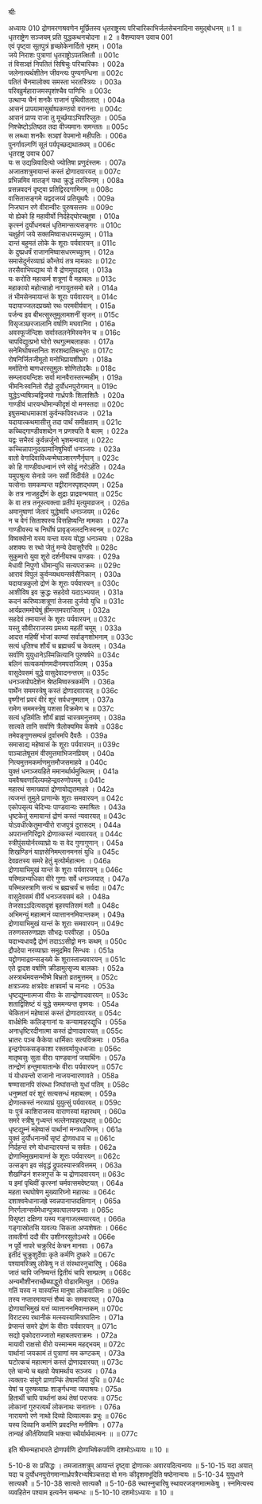 श्रीः

अध्यायः 010
द्रोणमरणश्रवणेन मूर्छितस्य धृतराष्ट्रस्य परिचारिकाभिर्जलसेचनादिना समुद्बोधनम् ॥ 1 ॥ धृतराष्ट्रेण सञ्जयम् प्रति युद्धकथनचोदना ॥ 2 ॥
वैशम्पायन उवाच 	001  
एवं पृष्ट्वा सूतपुत्रं हृच्छोकेनार्दितो भृशम् ।	001a  
जये निराशः पुत्राणां धृतराष्ट्रोऽपतत्क्षितौ ॥	001c  
तं विसञ्ज्ञं निपतितं सिषिचुः परिचारिकाः ।	002a  
जलेनात्यर्थशीतेन जीवन्त्यः पुण्यगन्धिना ॥	002c  
पतितं चैनमालोक्य समस्ता भरतस्त्रियः ।	003a  
परिवव्रुर्महाराजमस्पृशंश्चैव पाणिभिः ॥	003c  
उत्थाप्य चैनं शनकै राजानं पृथिवीतलात् ।	004a  
आसनं प्रापयामासुर्बाष्पकण्ठ्यो वराननाः ॥	004c  
आसनं प्राप्य राजा तु मूर्च्छयाऽभिपरिप्लुतः ।	005a  
निश्चेष्टोऽतिष्ठत तदा वीज्यमानः समन्ततः ॥	005c  
स लब्ध्वा शनकैः सञ्ज्ञां वेपमानो महीपतिः ।	006a  
पुनर्गावल्गणिं सूतं पर्यपृच्छद्यथातथम् ॥	006c  
धृतराष्ट्र उवाच 	007  
यः स उद्यन्निवादित्यो ज्योतिषा प्रणुदंस्तमः ।	007a  
अजातशत्रुमायान्तं कस्तं द्रोणादवारयत् ॥	007c  
प्रभिन्नमिव मातङ्गं यथा क्रुद्धं तरस्विनम् ।	008a  
प्रसन्नवदनं दृष्ट्वा प्रतिद्विरदगामिनम् ॥	008c  
वासितासङ्गमे यद्वदजय्यं प्रतियूथपैः ।	009a  
निजघान रणे वीरान्वीरः पुरुषसत्तमः ॥	009c  
यो ह्येको हि महावीर्यो निर्दहेद्घोरचक्षुषा ।	010a  
कृत्स्नं दुर्योधनबलं धृतिमान्सत्यसङ्गरः ॥	010c  
चक्षुर्हणं जये सक्तमिष्वासधरमच्युतम् ।	011a  
दान्तं बहुमतं लोके के शूराः पर्यवारयन् ॥	011c  
के दुष्प्रधर्षं राजानमिष्वासधरमच्युतम् ।	012a  
समासेदुर्नरव्याघ्रं कौन्तेयं तत्र मामकाः ॥	012c  
तरसैवाभिपद्याथ यो वै द्रोणमुपाद्रवत् ।	013a  
यः करोति महत्कर्म शत्रूणां वै महाबलः ॥	013c  
महाकायो महोत्साहो नागायुतसमो बले ।	014a  
तं भीमसेनमायान्तं के शूराः पर्यवारयन् ॥	014c  
यदायाज्जलदप्रख्यो रथः परमवीर्यवान् ।	015a  
पर्जन्य इव बीभत्सुस्तुमुलामशनीं सृजन् ॥	015c  
विसृजञ्छरजालानि वर्षाणि मघवानिव ।	016a  
अवस्फूर्जन्दिशः सर्वास्तलनेमिस्वनेन च ॥	016c  
चापविद्युत्प्रभो घोरो रथगुल्मबलाहकः ।	017a  
सनेमिघोषस्तनितः शरशब्दातिबन्धुरः ॥	017c  
रोषनिर्जितजीमूतो मनोभिप्रायशीघ्रगः ।	018a  
मर्मातिगो बाणधरस्तुमुलः शोणितोदकैः ॥	018c  
सम्प्लावयन्दिशः सर्वा मानवैरास्तरन्महीम् ।	019a  
भीमनिःस्वनितो रौद्रो दुर्योधनपुरोगमान् ॥	019c  
युद्धेऽभ्यषिञ्चद्विजयो गार्ध्रपत्रैः शिलाशितैः ।	020a  
गाण्डीवं धारयन्धीमान्कीदृशं वो मनस्तदा ॥	020c  
इषुसम्बाधमाकाशं कुर्वन्कपिवरध्वजः ।	021a  
यदायात्कथमासीत्तु तदा पार्थं समीक्षताम् ॥	021c  
कच्चिद्गाण्डीवशब्देन न प्रणश्यति वै बलम् ।	022a  
यद्वः सभैरवं कुर्वन्नर्जुनो भृशमन्वयात् ॥	022c  
कच्चिन्नापानुदत्प्रामानिषुभिर्वो धनञ्जयः ।	023a  
वातो वेगादिवाविध्यन्मेघाञ्शरगणैर्नृपान् ॥	023c  
को हि गाण्डीवधन्वानं रणे सोढुं नरोऽर्हति ।	024a  
यमुपश्रुत्य सेनाग्रे जनः सर्वो विदीर्यते ॥	024c  
यत्सेनाः समकम्पन्त यद्वीरानस्पृशद्भयम् ।	025a  
के तत्र नाजहुर्द्रोणं के क्षुद्राः प्राद्रवन्भयात् ॥	025c  
के वा तत्र तनूस्त्यक्त्वा प्रतीपं मृत्युमाव्रजन् ।	026a  
अमानुषाणां जेतारं युद्धेष्वपि धनञ्जयम् ॥	026c  
न च वेगं सिताश्वस्य विसहिष्यन्ति मामकाः ।	027a  
गाण्डीवस्य च निर्घोषं प्रावृड्जलदनिःस्वनम् ॥	027c  
विष्वक्सेनो यस्य यन्ता यस्य योद्धा धनञ्चयः ।	028a  
अशक्यः स रथो जेतुं मन्ये देवासुरैरपि ॥	028c  
सुकुमारो युवा शूरो दर्शनीयश्च पाण्डवः ।	029a  
मेधावी निपुणो धीमान्युधि सत्यपराक्रमः ॥	029c  
आरावं विपुलं कुर्वन्व्यथयन्सर्वसैनिकान् ।	030a  
यदायान्नकुलो द्रोणं के शूराः पर्यवारयन् ॥	030c  
आशीविष इव क्रुद्धः सहदेवो यदाऽभ्ययात् ।	031a  
कदनं करिष्यञ्शत्रूणां तेजसा दुर्जयो युधि ॥	031c  
आर्यव्रतममोघेषुं ह्रीमन्तमपराजितम् ।	032a  
सहदेवं तमायान्तं के शूराः पर्यवारयन् ॥	032c  
यस्तु सौवीरराजस्य प्रमथ्य महतीं चमूम् ।	033a  
आदत्त महिषीं भोजां काम्यां सर्वाङ्गशोभनाम् ॥	033c  
सत्यं धृतिश्च शौर्यं च ब्रह्मचर्यं च केवलम् ।	034a  
सर्वाणि युयुधानेऽस्मिन्नित्यानि पुरुषर्षभे ॥	034c  
बलिनं सत्यकर्माणमदीनमपराजितम् ।	035a  
वासुदेवसमं युद्धे वासुदेवादनन्तरम् ॥	035c  
धनञ्जयोपदेशेन श्रेष्ठमिष्वस्त्रकर्मणि ।	036a  
पार्थेन सममस्त्रेषु कस्तं द्रोणादवारयत् ॥	036c  
वृष्णीनां प्रवरं वीरं शूरं सर्वधनुष्मताम् ।	037a  
रामेण सममस्त्रेषु यशसा विक्रमेण च ॥	037c  
सत्यं धृतिर्मतिः शौर्यं ब्राह्मं चास्त्रमनुत्तमम् ।	038a  
सात्वते तानि सर्वाणि त्रैलोक्यमिव केशवे ॥	038c  
तमेवङ्गुणसम्पन्नं दुर्वारमपि दैवतैः ।	039a  
समासाद्य महेष्वासं के शूराः पर्यवारयन् ॥	039c  
पाञ्चालेषूत्तमं वीरमुत्तमाभिजनप्रियम् ।	040a  
नित्यमुत्तमकर्माणमुत्तमौजसमाहवे ॥	040c  
युक्तं धनञ्जयहिते ममानर्थार्थमुत्थितम् ।	041a  
यमवैश्रवणादित्यमहेन्द्रवरुणोपमम् ॥	041c  
महारथं समाख्यातं द्रोणायोद्यतमाहवे ।	042a  
त्यजन्तं तुमुले प्राणान्के शूराः समवारयन् ॥	042c  
एकोपसृत्य चेदिभ्यः पाण्डवान्यः समाश्रितः ।	043a  
धृष्टकेतुं समायान्तं द्रोणं कस्तं न्यवारयत् ॥	043c  
योऽवधीत्केतुमान्वीरो राजपुत्रं दुरासदम् ।	044a  
अपरान्तगिरिद्वारे द्रोणात्कस्तं न्यवारयत् ॥	044c  
स्त्रीपुंसयोर्नरव्याघ्रो यः स वेद गुणागुणान् ।	045a  
शिखण्डिनं याज्ञसेनिमम्लानमनसं युधि ॥	045c  
देवव्रतस्य समरे हेतुं मृत्योर्महात्मनः ।	046a  
द्रोणायाभिमुखं यान्तं के शूराः पर्यवारयन् ॥	046c  
यस्मिन्नभ्यधिका वीरे गुणाः सर्वे धनञ्जयात् ।	047a  
यस्मिन्नस्त्राणि सत्यं च ब्रह्मचर्यं च सर्वदा ॥	047c  
वासुदेवसमं वीर्ये धनञ्जयसमं बले ।	048a  
तेजसाऽऽदित्यसदृशं बृहस्पतिसमं मतौ ॥	048c  
अभिमन्युं महात्मानं व्यात्ताननमिवान्तकम् ।	049a  
द्रोणायाभिमुखं यान्तं के शूराः समवारयन् ॥	049c  
तरुणस्तरुणप्रज्ञः सौभद्रः परवीरहा ।	050a  
यदाभ्यधावद्वै द्रोणं तदाऽऽसीद्वो मनः कथम् ॥	050c  
द्रौपदेया नरव्याघ्राः समुद्रमिव सिन्धवः ।	051a  
यद्द्रोणमाद्रवन्सङ्ख्ये के शूरास्तान्न्यवारयन् ॥	051c  
एते द्वादश वर्षाणि क्रीडामुत्सृज्य बालकाः ।	052a  
अस्त्रार्थमवसन्भीष्मे बिभ्रतो व्रतमुत्तमम् ॥	052c  
क्षत्रञ्जयः क्षत्रदेवः क्षत्रवर्मा च मानदः ।	053a  
धृष्टद्युम्नात्मजा वीराः के तान्द्रोणादवारयन् ॥	053c  
शताद्विशिष्टं यं युद्धे सममन्यन्त वृष्णयः ।	054a  
चेकितानं महेष्वासं कस्तं द्रोणादवारयत् ॥	054c  
वार्धक्षेमिः कलिङ्गानां यः कन्यामाहरद्युधि ।	055a  
अनाधृष्टिरदीनात्मा कस्तं द्रोणादवारयत् ॥	055c  
भ्रातरः पञ्च कैकेया धार्मिकाः सत्यविक्रमाः ।	056a  
इन्द्रगोपकसङ्काशा रक्तवर्मायुधध्वजाः ॥	056c  
मातृष्वसुः सुता वीराः पाण्डवानां जयार्थिनः ।	057a  
तान्द्रोणं हन्तुमायातान्के वीराः पर्यवारयन् ॥	057c  
यं योधयन्तो राजानो नाजयन्वारणावते ।	058a  
षण्मासानपि संरब्धा जिघांसन्तो युधां पतिम् ॥	058c  
धनुष्मतां वरं शूरं सत्यसन्धं महाबलम् ।	059a  
द्रोणात्कस्तं नरव्याघ्रं युयुत्सुं पर्यवारयत् ॥	059c  
यः पुत्रं काशिराजस्य वाराणस्यां महारथम् ।	060a  
समरे स्त्रीषु गृध्यन्तं भल्लेनापाहरद्रथात् ॥	060c  
धृष्टद्युम्नं महेष्वासं पार्थानां मन्त्रधारिणम् ।	061a  
युक्तं दुर्योधनानर्थे सृष्टं द्रोणवधाय च ॥	061c  
निर्दहन्तं रणे योधान्दारयन्तं च सर्वतः ।	062a  
द्रोणाभिमुखमायान्तं के शूराः पर्यवारयन् ॥	062c  
उत्सङ्ग इव संवृद्धं द्रुपदस्यास्त्रवित्तमम् ।	063a  
शैखण्डिनं शस्त्रगुप्तं के च द्रोणादवारयन् ॥	063c  
य इमां पृथिवीं कृत्स्नां चर्मवत्समवेष्टयत् ।	064a  
महता रथघोषेण मुख्यारिघ्नो महारथः ॥	064c  
दशाश्वमेधानाजह्रे स्वन्नपानाप्तदक्षिणान् ।	065a  
निरर्गलान्सर्वमेधान्पुत्रवत्पालयन्प्रजाः ॥	065c  
विसृष्टा दक्षिणा यस्य गङ्गाजलमवारयत् ।	066a  
गङ्गास्रोतसि यावत्यः सिकता अप्यशेषतः ।	066c  
तावतीर्गा ददौ वीर उशीनरसुतोऽध्वरे ॥	066e  
न पूर्वे नापरे चक्रुरिदं केचन मानवाः ।	067a  
इतीदं चुक्रुशुर्देवाः कृते कर्मणि दुष्करे ॥	067c  
पश्यामस्त्रिषु लोकेषु न तं संस्थास्नुचारिषु ।	068a  
जातं चापि जनिष्यन्तं द्वितीयं चापि साम्प्रतम् ॥	068c  
अन्यमौशीनराच्छैब्याद्धुरो वोढारमित्युत ।	069a  
गतिं यस्य न यास्यन्ति मानुषा लोकवासिनः ॥	069c  
तस्य नप्तारमायान्तं शैब्यं कः समवारयत् ।	070a  
द्रोणायाभिमुखं यत्तं व्यात्ताननमिवान्तकम् ॥	070c  
विराटस्य रथानीकं मत्स्यस्यामित्रघातिनः ।	071a  
प्रेप्सन्तं समरे द्रोणं के वीराः पर्यवारयन् ॥	071c  
सद्यो वृकोदराज्जातो महाबलपराक्रमः ।	072a  
मायावी राक्षसो वीरो यस्मान्मम महद्भयम् ॥	072c  
पार्थानां जयकामं  तं पुत्राणां मम कण्टकम् ।	073a  
घटोत्कचं महात्मानं कस्तं द्रोणादवारयत् ॥	073c  
एते चान्ये च बहवो येषामर्थाय सञ्जय ।	074a  
त्यक्तारः संयुगे प्राणान्किं तेषामजितं युधि ॥	074c  
येषां च पुरुषव्याघ्रः शार्ङ्गधन्वा व्यपाश्रयः।	075a  
हितार्थी चापि पार्थानां कथं तेषां पराजयः ॥	075c  
लोकानां गुरुरत्यर्थं लोकनाथः सनातनः ।	076a  
नारायणो रणे नाथो दिव्यो दिव्यात्मकः प्रभुः ॥	076c  
यस्य दिव्यानि कर्माणि प्रवदन्ति मनीषिणः ।	077a  
तान्यहं कीर्तयिष्यामि भक्त्या स्थैर्यार्थमात्मनः ॥ ॥	077c  

इति श्रीमन्महाभारते द्रोणपर्वणि द्रोणाभिषेकपर्वणि दशमोऽध्यायः ॥ 10 ॥

5-10-8 सः प्रसिद्धः । तमजातशत्रुम् आयान्तं दृष्ट्वा द्रोणात्कः अवारयदित्यन्वयः ॥ 5-10-15 यदा अयात् यदा च दुर्योधनपुरोगमान्गार्ध्रपत्रैरभ्यषिञ्चत्तदा वो मनः कीदृशमभूदिति षष्ठेनान्वयः ॥ 5-10-34 युयुधाने सात्यकौ ॥ 5-10-38 सात्वते सात्यकौ ॥ 5-10-68 स्थास्नुचारिषु स्थावरजङ्गमात्मकेषु । स्नमित्यस्य व्यवहितेन पश्याम इत्यनेन सम्बन्धः ॥ 5-10-10 दशमोऽध्यायः ॥ 10 ॥

